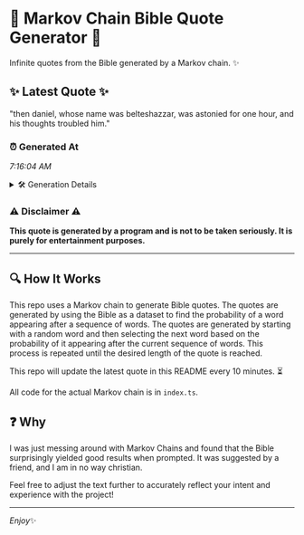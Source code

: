# 📖 Markov Chain Bible Quote Generator 📖

Infinite quotes from the Bible generated by a Markov chain. ✨

## ✨ Latest Quote ✨
"then daniel, whose name was belteshazzar, was astonied for one hour, and his thoughts troubled him."

### ⏰ Generated At
*7:16:04 AM*

<details>
    <summary>🛠️ Generation Details</summary>
    <p>
        <strong>🌱 Seed:</strong> then<br>
        <strong>🔄 Iterations:</strong> 15<br>
        <strong>📜 Context History:</strong><br>[ then ]: daniel,<br>[ then, daniel, ]: whose<br>[ then, daniel,, whose ]: name<br>[ then, daniel,, whose, name ]: was<br>[ then, daniel,, whose, name, was ]: belteshazzar,<br>[ then, daniel,, whose, name, was, belteshazzar, ]: was<br>[ daniel,, whose, name, was, belteshazzar,, was ]: astonied<br>[ whose, name, was, belteshazzar,, was, astonied ]: for<br>[ name, was, belteshazzar,, was, astonied, for ]: one<br>[ was, belteshazzar,, was, astonied, for, one ]: hour,<br>[ belteshazzar,, was, astonied, for, one, hour, ]: and<br>[ was, astonied, for, one, hour,, and ]: his<br>[ astonied, for, one, hour,, and, his ]: thoughts<br>[ for, one, hour,, and, his, thoughts ]: troubled<br>[ one, hour,, and, his, thoughts, troubled ]: him.<br>
    </p>
</details>

### ⚠️ Disclaimer ⚠️
**This quote is generated by a program and is not to be taken seriously. It is purely for entertainment purposes.**

---

## 🔍 How It Works

This repo uses a Markov chain to generate Bible quotes. The quotes are generated by using the Bible as a dataset to find the probability of a word appearing after a sequence of words. The quotes are generated by starting with a random word and then selecting the next word based on the probability of it appearing after the current sequence of words. This process is repeated until the desired length of the quote is reached.

This repo will update the latest quote in this README every 10 minutes. ⏳

All code for the actual Markov chain is in `index.ts`.

## ❓ Why

I was just messing around with Markov Chains and found that the Bible surprisingly yielded good results when prompted. 
It was suggested by a friend, and I am in no way christian.

Feel free to adjust the text further to accurately reflect your intent and experience with the project!

---

*Enjoy*✨
